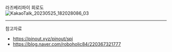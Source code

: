 라즈베리파이 회로도  
![KakaoTalk_20230525_182028086_03](https://github.com/Mpicea/Posture-Correction-Chair/assets/100979640/62701247-574c-4146-9692-3456aaa1fbf0)

---
참고자료
- https://pinout.xyz/pinout/spi
- https://blog.naver.com/roboholic84/220367321777

